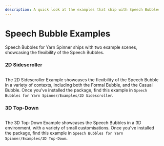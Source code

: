 ```yaml
---
description: A quick look at the examples that ship with Speech Bubbles for Yarn Spinner.
---
```


# Speech Bubble Examples

Speech Bubbles for Yarn Spinner ships with two example scenes, showcasing the flexibility of the Speech Bubbles.

### 2D Sidescroller

<figure><img src="../../.gitbook/assets/2dplatform_gif.gif" alt=""><figcaption></figcaption></figure>

The 2D Sidescroller Example showcases the flexibility of the Speech Bubble in a variety of contexts, including both the Formal Bubble, and the Casual Bubble. Once you've installed the package, find this example in `Speech Bubbles for Yarn Spinner/Examples/2D Sidescroller`.

### 3D Top-Down

<figure><img src="../../.gitbook/assets/3d.gif" alt=""><figcaption></figcaption></figure>

The 3D Top-Down Example showcases the Speech Bubbles in a 3D environment, with a variety of small customisations. Once you've installed the package, find this example in `Speech Bubbles for Yarn Spinner/Examples/3D Top-Down`.
